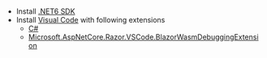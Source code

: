 # 

- Install [.NET6 SDK](https://dotnet.microsoft.com/en-us/download/dotnet/6.0)
- Install [Visual Code](https://code.visualstudio.com/) with following extensions
    - [C#](https://marketplace.visualstudio.com/items?itemName=ms-dotnettools.csharp)
    - [Microsoft.AspNetCore.Razor.VSCode.BlazorWasmDebuggingExtension](https://marketplace.visualstudio.com/items?itemName=ms-dotnettools.blazorwasm-companion)